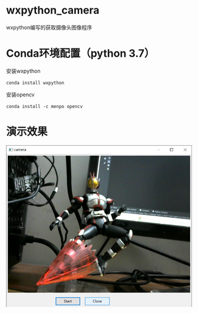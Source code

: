 # wxpython_camera
wxpython编写的获取摄像头图像程序

# Conda环境配置（python 3.7）
安装wxpython
```shell
conda install wxpython
```
安装opencv
```
conda install -c menpo opencv
``` 

# 演示效果
![screenshot](https://github.com/a2824256/wxpython_camera/blob/master/screenshot1.png)
